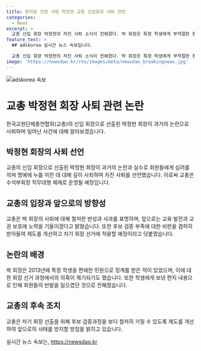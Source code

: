 ```yaml
---
title: 편지로 전한 사랑 박정현 교총 신임회장 사퇴 관련
categories:
  - News
excerpt: >
  교총 신임 회장 박정현의 자진 사퇴 소식이 전해졌다. 박 회장은 특정 학생에게 부적절한 편지를 보낸 과거로 인해 사퇴하며, 모든 책임을 통감한다고 밝혔다. 교총은 사퇴에 따라 수석부회장 직무대행 체제를 운영하며, 후보 검증 부족 문제에 대해 제도를 개선할 예정이라고 밝혔다. 사쇼와 반성을 통해 교육 발전과 교권 보호에 힘쓰겠다는 의지를 피력했다. (150자)
feature_text: >
  ## adskorea 실시간 뉴스 속보입니다.

  교총 신임 회장 박정현의 자진 사퇴 소식이 전해졌다. 박 회장은 특정 학생에게 부적절한 편지를 보낸 과거로 인해 사퇴하며, 모든 책임을 통감한다고 밝혔다. 교총은 사퇴에 따라 수석부회장 직무대행 체제를 운영하며, 후보 검증 부족 문제에 대해 제도를 개선할 예정이라고 밝혔다. 사쇼와 반성을 통해 교육 발전과 교권 보호에 힘쓰겠다는 의지를 피력했다. (150자)
image: 'https://newsdao.kr/res/images/meta/newsdao_breakingnews.jpg'
---
```


<p><img src="https://newsdao.kr/res/images/meta/newsdao_breakingnews.jpg" alt="adskorea 속보" /></p>

<h1>교총 박정현 회장 사퇴 관련 논란</h1>

<p data-ke-size="size16">한국교원단체총연합회(교총)의 신임 회장으로 선출된 박정현 회장이 과거의 논란으로 사퇴하며 일어난 사건에 대해 알아보겠습니다.</p>

<h2 data-ke-size="size26">박정현 회장의 사퇴 선언</h2>

<p data-ke-size="size16">교총의 신임 회장으로 선출된 박정현 회장이 과거의 논란과 실수로 회원들에게 심려를 끼쳐 명예에 누를 끼친 데 대해 깊이 사죄하며 자진 사퇴를 선언했습니다. 이로써 교총은 수석부회장 직무대행 체제로 운영될 예정입니다.</p>

<h2 data-ke-size="size26">교총의 입장과 앞으로의 방향성</h2>

<p data-ke-size="size16">교총은 박 회장의 사퇴에 대해 철저한 반성과 사과를 표명하며, 앞으로는 교육 발전과 교권 보호에 노력을 기울이겠다고 밝혔습니다. 또한 후보 검증 부족에 대한 비판을 겸허히 받아들여 제도를 개선하고 차기 회장 선거에 적용할 예정이라고 덧붙였습니다.</p>

<h2 data-ke-size="size26">논란의 배경</h2>

<p data-ke-size="size16">박 회장은 2013년에 특정 학생을 편애한 민원으로 징계를 받은 적이 있었으며, 이에 대한 회장 선거 과정에서의 의혹이 제기되기도 했습니다. 또한 학생에게 보낸 편지 내용으로 인해 회원들의 반발을 일으켰던 것으로 전해졌습니다.</p>

<h2 data-ke-size="size26">교총의 후속 조치</h2>

<p data-ke-size="size16">교총은 차기 회장 선출을 위해 후보 검증과정을 보다 철저히 거칠 수 있도록 제도를 개선하여 앞으로의 사태를 방지할 방침을 밝히고 있습니다.</p>
실시간 뉴스 속보는, <a href="https://newsdao.kr" rel="dofollow">https://newsdao.kr</a>



